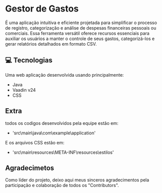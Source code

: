 # Gestor de Gastos

É uma aplicação intuitiva e eficiente projetada para simplificar o processo de registro, categorização e análise de despesas financeiras pessoais ou comerciais. Essa ferramenta versátil oferece recursos essenciais para auxiliar os usuários a manter o controle de seus gastos, categorizá-los e gerar relatórios detalhados em formato CSV.

## 💻 Tecnologias

Uma web aplicação desenvolvida usando principalmente:

- Java
- Vaadin v24
- CSS

## Extra

todos os codigos desenvolvidos pela equipe estão em:

- 'src\main\java\com\example\application'

E os arquivos CSS estão em:

- 'src\main\resources\META-INF\resources\estilos'

## Agradecimetos

Como líder do projeto, deixo aqui meus sinceros agradecimentos pela participação e colaboração de todos os "Contributors".

